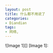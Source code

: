 ```yaml
---
layout: post
title: 什么都不用说了
categories:
- Diandian
tags:
- 网络, 
---
```

!\[Image 1\]\[\]‍ \[Image 1\]: